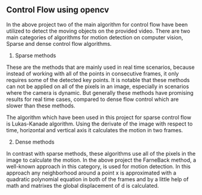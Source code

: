 ## Control Flow using opencv

In the above project two of the main algorithm for control flow have been utilized to detect the moving objects on the provided video.
There are two main categories of algorithms for motion detection on computer vision, Sparse and dense control flow algorithms.

1. Sparse methods

These are the methods that are mainly used in real time scenarios, because instead of working with all of the points in consecutive frames, it only requires some of the detected key points. It is notable that these methods can not be applied on all of the pixels in an image, especially in scenarios where the camera is dynamic. But generally these methods have promising results for real time cases, compared to dense flow control which are slower than these methods.

The algorithm which have been used in this project for sparse control flow is Lukas-Kanade algorithm. Using the derivate of the image with respect to time, horizontal and vertical axis it calculates the motion in two frames.

2. Dense methods

In contrast with sparse methods, these algorithms use all of the pixels in the image to calculate the motion. In the above project the FarneBack method, a well-known approach in this category, is used for motion detection. In this approach any neighborhood around a point x is approximated with a quadratic polynomial equation in both of the frames and by a little help of math and matrixes the global displacement of d is calculated.
